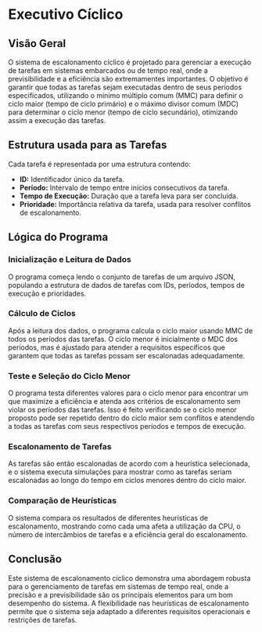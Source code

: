 # Executivo Cíclico

## Visão Geral

O sistema de escalonamento cíclico é projetado para gerenciar a execução de tarefas em sistemas embarcados ou de tempo real, onde a previsibilidade e a eficiência são extremamentes importantes. O objetivo é garantir que todas as tarefas sejam executadas dentro de seus períodos especificados, utilizando o mínimo múltiplo comum (MMC) para definir o ciclo maior (tempo de ciclo primário) e o máximo divisor comum (MDC) para determinar o ciclo menor (tempo de ciclo secundário), otimizando assim a execução das tarefas.

## Estrutura usada para as Tarefas

Cada tarefa é representada por uma estrutura contendo:

- **ID:** Identificador único da tarefa.
- **Período:** Intervalo de tempo entre inícios consecutivos da tarefa.
- **Tempo de Execução:** Duração que a tarefa leva para ser concluída.
- **Prioridade:** Importância relativa da tarefa, usada para resolver conflitos de escalonamento.

## Lógica do Programa

### Inicialização e Leitura de Dados

O programa começa lendo o conjunto de tarefas de um arquivo JSON, populando a estrutura de dados de tarefas com IDs, períodos, tempos de execução e prioridades.

### Cálculo de Ciclos

Após a leitura dos dados, o programa calcula o ciclo maior usando MMC de todos os períodos das tarefas. O ciclo menor é inicialmente o MDC dos períodos, mas é ajustado para atender a requisitos específicos que garantem que todas as tarefas possam ser escalonadas adequadamente.

### Teste e Seleção do Ciclo Menor

O programa testa diferentes valores para o ciclo menor para encontrar um que maximize a eficiência e atenda aos critérios de escalonamento sem violar os períodos das tarefas. Isso é feito verificando se o ciclo menor proposto pode ser repetido dentro do ciclo maior sem conflitos e atendendo a todas as tarefas com seus respectivos períodos e tempos de execução.

### Escalonamento de Tarefas

As tarefas são então escalonadas de acordo com a heurística selecionada, e o sistema executa simulações para mostrar como as tarefas seriam escalonadas ao longo do tempo em ciclos menores dentro do ciclo maior.

### Comparação de Heurísticas

O sistema compara os resultados de diferentes heurísticas de escalonamento, mostrando como cada uma afeta a utilização da CPU, o número de intercâmbios de tarefas e a eficiência geral do escalonamento.

## Conclusão

Este sistema de escalonamento cíclico demonstra uma abordagem robusta para o gerenciamento de tarefas em sistemas de tempo real, onde a precisão e a previsibilidade são os principais elementos para um bom desempenho do sistema. A flexibilidade nas heurísticas de escalonamento permite que o sistema seja adaptado a diferentes requisitos operacionais e restrições de tarefas.
